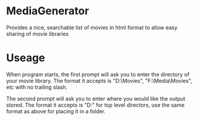 # MediaGenerator

Provides a nice, searchable list of movies in html format to allow easy sharing of movie libraries


# Useage

When program starts, the first prompt will ask you to enter the directory of your movie library.
The format it accepts is "D:\Movies", "F:\Media\Movies", etc with no trailing slash.

The second prompt will ask you to enter where you would like the output stored.
The format it accepts is "D:\" for top level directors, use the same format as above for placing it in a folder.

